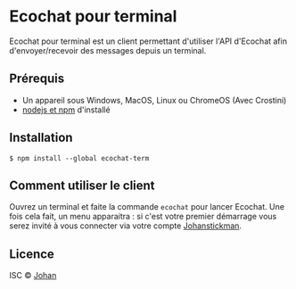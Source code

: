 # Ecochat pour terminal

Ecochat pour terminal est un client permettant d'utiliser l'API d'Ecochat afin d'envoyer/recevoir des messages depuis un terminal.


## Prérequis

* Un appareil sous Windows, MacOS, Linux ou ChromeOS (Avec Crostini)
* [nodejs et npm](https://nodejs.org) d'installé


## Installation

```
$ npm install --global ecochat-term
```


## Comment utiliser le client

Ouvrez un terminal et faite la commande `ecochat` pour lancer Ecochat. Une fois cela fait, un menu apparaitra : si c'est votre premier démarrage vous serez invité à vous connecter via votre compte [Johanstickman](https://johanstickman.com/uuid).


## Licence

ISC © [Johan](https://johanstickman.com)
